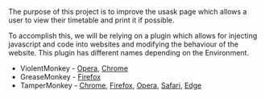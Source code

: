The purpose of this project is to improve the usask page which allows a user to view their timetable and print it if possible.

To accomplish this, we will be relying on a plugin which allows for injecting javascript and code into websites and modifying the behaviour of the website.
This plugin has different names depending on the Environment.
- ViolentMonkey - [Opera](https://addons.opera.com/en/extensions/details/violent-monkey/), [Chrome](https://chrome.google.com/webstore/detail/violent-monkey/jinjaccalgkegednnccohejagnlnfdag)
- GreaseMonkey - [Firefox](https://addons.mozilla.org/en-US/firefox/addon/greasemonkey/)
- TamperMonkey - [Chrome](https://chrome.google.com/webstore/detail/tampermonkey/dhdgffkkebhmkfjojejmpbldmpobfkfo?hl=en), [Firefox](https://addons.mozilla.org/en-US/firefox/addon/tampermonkey/), [Opera](https://addons.opera.com/en/extensions/details/tampermonkey-beta/?display=en), [Safari](https://tampermonkey.net/?browser=safari), [Edge](https://www.microsoft.com/en-us/store/p/tampermonkey/9nblggh5162s)